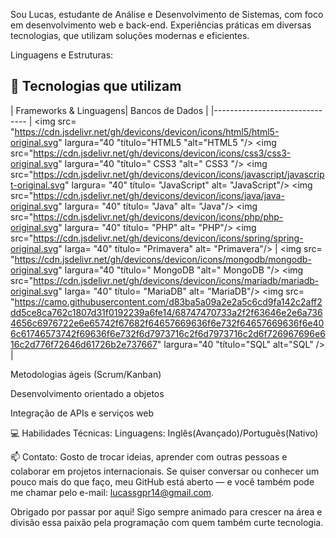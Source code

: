 Sou Lucas, estudante de Análise e Desenvolvimento de Sistemas, com foco em desenvolvimento web e back-end. Experiências práticas em diversas tecnologias, que utilizam soluções modernas e eficientes.

Linguagens e Estruturas:

## 🧰 Tecnologias que utilizam

| Frameworks & Linguagens| Bancos de Dados |
|-------------------------------
| <img src= "https://cdn.jsdelivr.net/gh/devicons/devicon/icons/html5/html5-original.svg" largura="40 "título="HTML5 "alt="HTML5 "/> <img src="https://cdn.jsdelivr.net/gh/devicons/devicon/icons/css3/css3-original.svg" largura="40 "título=" CSS3 "alt=" CSS3 "/> <img src="https://cdn.jsdelivr.net/gh/devicons/devicon/icons/javascript/javascript-original.svg" largura= "40" título= "JavaScript" alt= "JavaScript"/> <img src="https://cdn.jsdelivr.net/gh/devicons/devicon/icons/java/java-original.svg" largura= "40" título= "Java" alt= "Java"/> <img src="https://cdn.jsdelivr.net/gh/devicons/devicon/icons/php/php-original.svg" largura= "40" título= "PHP" alt= "PHP"/> <img src="https://cdn.jsdelivr.net/gh/devicons/devicon/icons/spring/spring-original.svg" larga= "40" título= "Primavera" alt= "Primavera"/> | <img src= "https://cdn.jsdelivr.net/gh/devicons/devicon/icons/mongodb/mongodb-original.svg" largura="40 "título=" MongoDB "alt=" MongoDB "/> <img src="https://cdn.jsdelivr.net/gh/devicons/devicon/icons/mariadb/mariadb-original.svg" larga= "40" título= "MariaDB" alt= "MariaDB"/> <img src= "https://camo.githubusercontent.com/d83ba5a09a2e2a5c6cd9fa142c2aff2dd5ce8ca762c1807d31f0192239a6fe14/68747470733a2f2f63646e2e6a7364656c6976722e6e65742f67682f64657669636f6e732f64657669636f6e406c61746573742f69636f6e732f6d7973716c2f6d7973716c2d6f726967696e616c2d776f72646d61726b2e737667" largura="40 "título="SQL" alt="SQL" /> |



Metodologias ágeis (Scrum/Kanban)

Desenvolvimento orientado a objetos

Integração de APIs e serviços web

💻 Habilidades Técnicas:
Linguagens: Inglês(Avançado)/Português(Nativo) 

📫 Contato:
Gosto de trocar ideias, aprender com outras pessoas e colaborar em projetos internacionais. Se quiser conversar ou conhecer um pouco mais do que faço, meu GitHub está aberto — e você também pode me chamar pelo e-mail: lucassgpr14@gmail.com.

Obrigado por passar por aqui! Sigo sempre animado para crescer na área e divisão essa paixão pela programação com quem também curte tecnologia.

 

